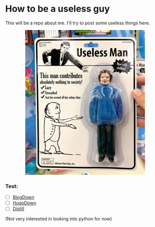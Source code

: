 # How to be a useless guy

This will be a repo about me. I'll try to post some useless things here.

<p align="center">
  <img src="https://raw.githubusercontent.com/chenh19/how_to_be_a_useless_guy/main/useless.jpg" width=75%>
</p>

### Test:

- [ ] [BlogDown](https://bookdown.org/yihui/blogdown/)
- [ ] [HugoDown](https://hugodown.r-lib.org/)
- [ ] [Distill](https://rstudio.github.io/distill/)

(Not very interested in looking into python for now)
